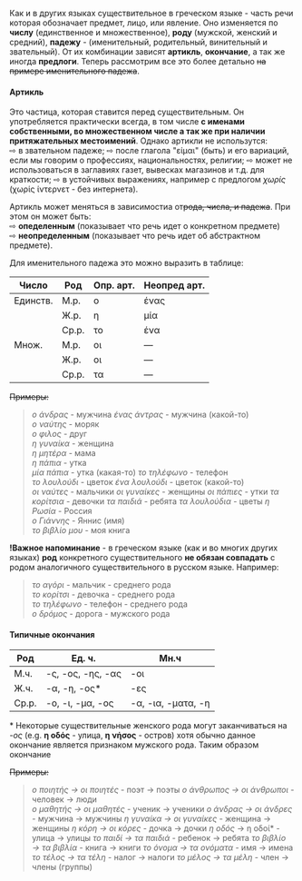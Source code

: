 Как и в других языках существительное в греческом языке - часть речи которая обозначает предмет, лицо, или явление. Оно изменяется по **числу** (единственное и множественное), **роду** (мужской, женский и средний), **падежу** - (именительный, родительный, винительный и звательный). От их комбинации зависят **артикль**, **окончание**, а так же иногда **предлоги**. Теперь рассмотрим все это более детально ~~на примере именительного падежа~~. 

#### Артикль
Это частица, которая ставится перед существительным. Он употребляется практически всегда, в том числе **с именами собственными, во множественном числе а так же при наличии притяжательных местоимений**. Однако артикли не использутся:  
⇨ в звательном падеже;
⇨ после глагола "είμαι" (быть) и его вариаций, если мы говорим о профессиях, национальностях, религии;
⇨ может не использоваться в заглавиях газет, вывесках магазинов и т.д. для краткости;
⇨ в устойчивых выражениях, например с предлогом *χωρίς* (χωρίς ίντερνετ - без интернета).

Артикль может меняться в зависимостиа от~~рода, числа, и падежа~~. При этом он может быть:  
⇨ **опеделенным** (показывает что речь идет о конкретном предмете)  
⇨ **неопределенным** (показывает что речь идет об абстрактном предмете). 

Для именительного падежа это можно выразить в таблице:  

| Число  | Род   |Опр. арт. |Неопред арт.|
|--------|-------|----------|------------|
|Единств.| М.р.  | ο        | ένας       |
|        | Ж.р.  | η        | μία        |
|        | Ср.р. | το       | ένα        |
|Множ.   | М.р.  | οι       | —          |
|        | Ж.р.  | οι       | —          |
|        | Ср.р. | τα       | —          |

~~Примеры:~~ 
> *ο άνδρας* - мужчина
> *ένας άντρας* - мужчина (какой-то)  
> *ο ναύτης* - моряк  
> *ο φιλος* - друг  
> *η γυναίκα* - женщина  
> *η μητέρα* - мама  
> *η πάπια* - утка  
> *μία πάπια* - утка (какая-то)
> *το τηλέφωνο* - телефон  
> *το λουλούδι* - цветок
> *ένα λουλούδι* - цветок (какой-то)  
> *οι ναύτες* - мальчики
> *οι γυναίκες* - женщины
> *οι πάπιες* - утки
> *τα κορίτσια* - девочки
> *τα παιδιά* - ребята
> *τα λουλούδια* - цветы
> *η Ρωσία* - Россия  
> *ο Γιάννης* - Яннис (имя)  
> *το βιβλίο μου* - моя книга

**!Важное напоминание** - в греческом языке (как и во многих других языках) **род** конкретного существительного **не обязан совпадать** с родом аналогичного существительного в русском языке. Например: 
> *το αγόρι* - мальчик - среднего рода  
> *το κορίτσι* - девочка - среднего рода  
> *το τηλέφωνο* - телефон - среднего рода  
> *ο δρόμος* - дорога - мужского рода

#### Типичные окончания

| Род   | Ед. ч.   | Мн.ч    |
|-------|----------|---------|
| М.ч.  | -ς, -ος, -ης, -ας  | -οι                | 
| Ж.ч.  | -α, -η, -ος*       | -ες                | 
| Ср.р. | -ο, -ι, -μα, -ος   | -α, -ια, -ματα, -η | 

\* Некоторые существительные женского рода могут заканчиваться на *-ος* (e.g. **η οδός** - улица, **η νήσος** - остров) хотя обычно данное окончание является признаком мужского рода. Таким образом окончание 

~~Примеры:~~ 
> *ο ποιητής → οι ποιητές* - поэт → поэты
> *ο άνθρωπος → οι άνθρωποι* - человек  → люди  
> *ο μαθητής → οι μαθητές* - ученик → ученики
> *ο άνδρας → οι άνδρες* -  мужчина → мужчины
> *η γυναίκα → οι γυναίκες* - женщина → женщины
> *η κόρη → οι κόρες* - дочка → дочки
> *η οδός* → η οδοί* - улица → улицы
> *το παιδί → τα παιδιά* - ребенок → ребята
> *το βιβλίο → τα βιβλία* - книга → книги
> *το όνομα → τα ονόματα* - имя → имена
> *το τέλος → τα τέλη* - налог → налоги
> *το μέλος → τα μέλη* - член → члены (группы)